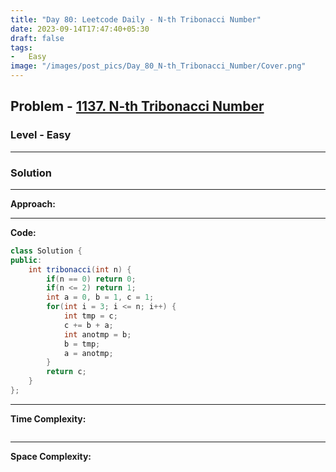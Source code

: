 ```yaml
---
title: "Day 80: Leetcode Daily - N-th Tribonacci Number"
date: 2023-09-14T17:47:40+05:30
draft: false
tags:
-   Easy
image: "/images/post_pics/Day_80_N-th_Tribonacci_Number/Cover.png"
---
```



## Problem - [1137. N-th Tribonacci Number](https://leetcode.com/problems/n-th-tribonacci-number/)

### Level - Easy
---

### Solution

---
**Approach:**


---

**Code:**

```java
class Solution {
public:
    int tribonacci(int n) {
        if(n == 0) return 0;
        if(n <= 2) return 1;
        int a = 0, b = 1, c = 1;
        for(int i = 3; i <= n; i++) {
            int tmp = c;
            c += b + a;
            int anotmp = b;
            b = tmp;
            a = anotmp;
        }
        return c;
    }
};

```
---

**Time Complexity:**
```

```

---

**Space Complexity:**
```

```


